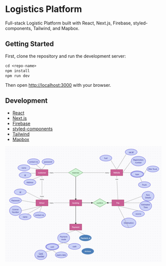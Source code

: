 # Logistics Platform

Full-stack Logistic Platform built with React, Next.js, Firebase, styled-components, Tailwind, and Mapbox.

## Getting Started

First, clone the repository and run the development server:

```
cd <repo-name>
npm install
npm run dev
```

Then open [http://localhost:3000](http://localhost:3000) with your browser.

## Development

* [React](https://reactjs.org/)
* [Next.js](https://nextjs.org/)
* [Firebase](https://firebase.google.com/)
* [styled-components](https://styled-components.com/)
* [Tailwind](https://tailwindcss.com/)
* [Mapbox](https://www.mapbox.com/)


![ER Diagram](/ss/ER.png)